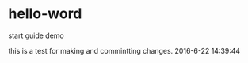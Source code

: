 # hello-word
start guide demo

this is a test for making and commintting changes. 2016-6-22 14:39:44
